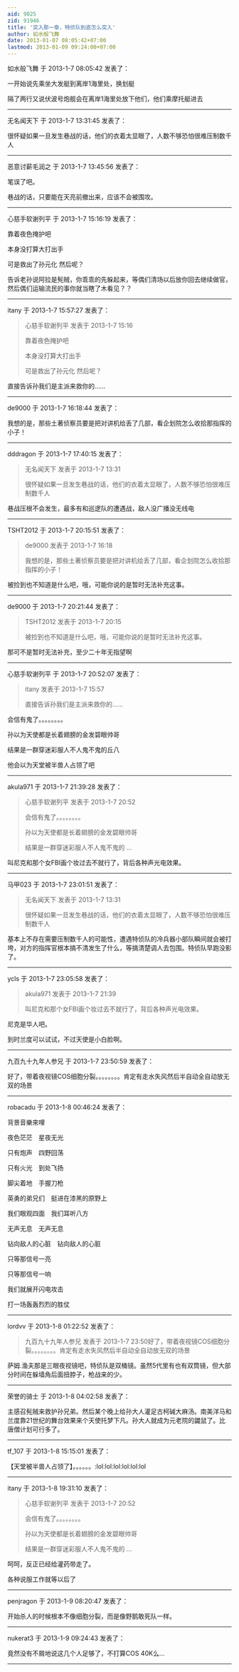 ```yaml
---
aid: 9025
zid: 91946
title: '突入那一章，特侦队到底怎么突入'
author: 如水般飞舞
date: 2013-01-07 08:05:42+07:00
lastmod: 2013-01-09 09:24:00+07:00
---
```


如水般飞舞 于 2013-1-7 08:05:42 发表了：

一开始说先乘坐大发艇到离岸1海里处，换划艇

隔了两行又说伏波号炮舰会在离岸1海里处放下他们，他们乘摩托艇进去

---------

无名闻天下 于 2013-1-7 13:31:45 发表了：

很怀疑如果一旦发生巷战的话，他们的衣着太显眼了，人数不够恐怕很难压制数千人

---------

恶意讨薪毛润之 于 2013-1-7 13:45:56 发表了：

笔误了吧。

巷战的话，只要能在天亮前撤出来，应该不会被围攻。

---------

心慈手软谢列平 于 2013-1-7 15:16:19 发表了：

靠着夜色掩护吧

本身没打算大打出手

可是救出了孙元化 然后呢？

告诉老孙说阿拉是髡贼，你乖乖的先躲起来，等偶们清场以后放你回去继续做官，然后偶们运输流民的事你就当瞎了木看见？？

---------

itany 于 2013-1-7 15:57:27 发表了：

> 心慈手软谢列平 发表于 2013-1-7 15:16
> 
> 靠着夜色掩护吧
> 
> 本身没打算大打出手
> 
> 可是救出了孙元化 然后呢？



直接告诉孙我们是主派来救你的……

---------

de9000 于 2013-1-7 16:18:44 发表了：

我想的是，那些土著侦察员要是把对讲机给丢了几部，看企划院怎么收拾那指挥的小子！

---------

dddragon 于 2013-1-7 17:40:15 发表了：

> 无名闻天下 发表于 2013-1-7 13:31
> 
> 很怀疑如果一旦发生巷战的话，他们的衣着太显眼了，人数不够恐怕很难压制数千人



巷战压根不会发生，最多有和巡逻队的遭遇战，敌人没广播没无线电

---------

TSHT2012 于 2013-1-7 20:15:51 发表了：

> de9000 发表于 2013-1-7 16:18
> 
> 我想的是，那些土著侦察员要是把对讲机给丢了几部，看企划院怎么收拾那指挥的小子！



被捡到也不知道是什么吧，哦，可能你说的是暂时无法补充这事。

---------

de9000 于 2013-1-7 20:21:44 发表了：

> TSHT2012 发表于 2013-1-7 20:15
> 
> 被捡到也不知道是什么吧，哦，可能你说的是暂时无法补充这事。



那可不是暂时无法补充，至少二十年无指望啊

---------

心慈手软谢列平 于 2013-1-7 20:52:07 发表了：

> itany 发表于 2013-1-7 15:57
> 
> 直接告诉孙我们是主派来救你的……



会信有鬼了。。。。。。。。

孙以为天使都是长着翅膀的金发碧眼帅哥

结果是一群穿迷彩服人不人鬼不鬼的丘八

他会以为天堂被半兽人占领了吧

---------

akula971 于 2013-1-7 21:39:28 发表了：

> 心慈手软谢列平 发表于 2013-1-7 20:52
> 
> 会信有鬼了。。。。。。。。
> 
> 孙以为天使都是长着翅膀的金发碧眼帅哥
> 
> 结果是一群穿迷彩服人不人鬼不鬼的 ...



叫尼克和那个女FBI画个妆过去不就行了，背后各种声光电效果。

---------

马甲023 于 2013-1-7 23:01:51 发表了：

> 无名闻天下 发表于 2013-1-7 13:31
> 
> 很怀疑如果一旦发生巷战的话，他们的衣着太显眼了，人数不够恐怕很难压制数千人



基本上不存在需要压制数千人的可能性，遭遇特侦队的冷兵器小部队瞬间就会被打垮，对方的指挥官根本搞不清发生了什么，等搞清楚调人去包围。特侦队早跑没影了。

---------

ycls 于 2013-1-7 23:05:58 发表了：

> akula971 发表于 2013-1-7 21:39
> 
> 叫尼克和那个女FBI画个妆过去不就行了，背后各种声光电效果。



尼克是华人吧。

到时兰度可以试试，不过天使是小白脸啊。

---------

九百九十九年人参兄 于 2013-1-7 23:50:59 发表了：

好了，带着夜视镜COS细胞分裂。。。。。。。。肯定有走水失风然后半自动全自动放无双的场景

---------

robacadu 于 2013-1-8 00:46:24 发表了：

背景音樂來哩

夜色茫茫　星夜无光

只有炮声　四野回荡

只有火光　到处飞扬

脚尖着地　手握刀枪

英勇的弟兄们　挺进在漆黑的原野上

我们眼观四面　我们耳听八方

无声无息　无声无息

钻向敌人的心脏　钻向敌人的心脏

只等那信号一亮

只等那信号一响

我们就展开闪电攻击

打一场轰轰烈烈的胜仗

---------

lordvv 于 2013-1-8 01:22:52 发表了：

> 九百九十九年人参兄 发表于 2013-1-7 23:50好了，带着夜视镜COS细胞分裂。。。。。。。。肯定有走水失风然后半自动全自动放无双的场景



萨姆.渔夫那是三眼夜视镜吧，特侦队是双桶镜。虽然5代里有也有双筒镜，但大部分时间在躲墙角后面扭脖子，枪战来的少。

---------

荣誉的骑士 于 2013-1-8 04:02:58 发表了：

主感召髡贼来救护孙兄弟。然后某个晚上给孙大人灌足古柯碱大麻汤。南美洋马和兰度靠21世纪的舞台效果来个天使托梦下凡。孙大人就成为元老院的鼹鼠了。比唐僧计划可行多了。

---------

tf_107 于 2013-1-8 15:15:01 发表了：

【天堂被半兽人占领了】。。。。。。:lol:lol:lol:lol:lol:lol

---------

itany 于 2013-1-8 19:31:10 发表了：

> 心慈手软谢列平 发表于 2013-1-7 20:52
> 
> 会信有鬼了。。。。。。。。
> 
> 孙以为天使都是长着翅膀的金发碧眼帅哥
> 
> 结果是一群穿迷彩服人不人鬼不鬼的 ...



呵呵，反正已经给灌药带走了。

各种说服工作就等以后了

---------

penjragon 于 2013-1-9 08:20:47 发表了：

开始杀人的时候根本不像细胞分裂，而是像野鹅敢死队一样。

---------

nukerat3 于 2013-1-9 09:24:43 发表了：

竟然没有不屑地说这几个人足够了，不打算COS 40K么...

---------

